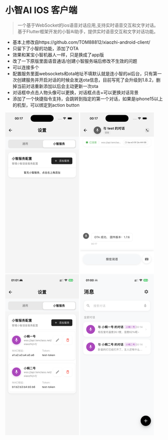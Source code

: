 # 小智AI IOS 客户端

>一个基于WebSocket的ios语音对话应用,支持实时语音交互和文字对话。
>基于Flutter框架开发的小智AI助手，提供实时语音交互和文字对话功能。


- 基本上修改自https://github.com/TOM88812/xiaozhi-android-client/
- 只留下了小智的功能，添加了OTA
- 效果和某宝小智机器人一样，只是换成了app版
- 改了一下原版里面语音通话/创建小智服务端后修改不生效的问题
- 可以连接多个
- 配置服务里面websockets和ota地址不填默认就是连小智的ai后台，只有第一次创建服务并开启对话的时候会发送ota信息，目前写死了会升级到1.8.2，删掉当前对话重新添加以后会主动更新一次ota
- 对话框中点击人物头像可以更换，对话框点击+可以更换对话背景
- 添加了一个快捷指令支持，会跳转到指定的第一个对话，如果是iphone15以上的机型，可以绑定到action button

<img src="./Simulator Screenshot - iPhone 16 Pro - 2025-07-14 at 00.17.05.png" style="zoom:50%">
<img src="./Simulator Screenshot - iPhone 16 Pro - 2025-07-14 at 00.17.32.png" style="zoom:50%">
<img src="./IMG_3611.PNG" style="zoom:50%">
<img src="./IMG_3610.PNG" style="zoom:50%">


